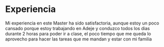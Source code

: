# Experiencia
Mi experiencia en este Master ha sido satisfactoria, aunque estoy un poco cansado porque estoy trabajando en Adeje y conduzco todos los dias durante 2 horas para poder ir a clase, el poco tiempo que me queda lo aprovecho para hacer las tareas que me mandan y estar con mi familia
